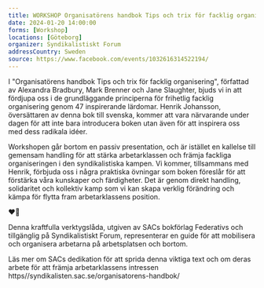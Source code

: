 ```yaml
---
title: WORKSHOP Organisatörens handbok Tips och trix för facklig organisering
date: 2024-01-20 14:00:00
forms: [Workshop]
locations: [Göteborg]
organizer: Syndikalistiskt Forum
addressCountry: Sweden
source: https://www.facebook.com/events/1032616314522194/
---
```

I "Organisatörens handbok Tips och trix för facklig organisering", författad av Alexandra Bradbury, Mark Brenner och Jane Slaughter, bjuds vi in att fördjupa oss i de grundläggande principerna för frihetlig facklig organisering genom 47 inspirerande lärdomar. Henrik Johansson, översättaren av denna bok till svenska, kommer att vara närvarande under dagen för att inte bara introducera boken utan även för att inspirera oss med dess radikala idéer.

Workshopen går bortom en passiv presentation, och är istället  en kallelse till gemensam handling för att stärka arbetarklassen och främja fackliga organiseringen i den syndikalistiska kampen. Vi kommer, tillsammans med Henrik, förbjuda oss i några praktiska övningar som boken föreslår för att förstärka våra kunskaper och färdigheter. Det är genom direkt handling, solidaritet och kollektiv kamp som vi kan skapa verklig förändring och kämpa för flytta fram arbetarklassens position.

❤️🖤

Denna kraftfulla verktygslåda, utgiven av SACs bokförlag Federativs och tillgänglig på Syndikalistiskt Forum, representerar en guide för att mobilisera och organisera arbetarna på arbetsplatsen och bortom. 

Läs mer om SACs dedikation för att sprida denna viktiga text och om deras  arbete för att främja arbetarklassens intressen https//syndikalisten.sac.se/organisatorens-handbok/
